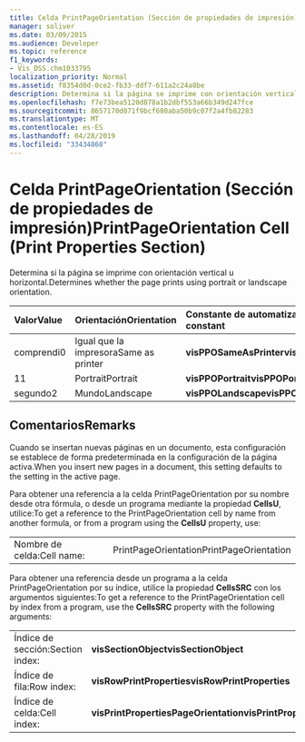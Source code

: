 ```yaml
---
title: Celda PrintPageOrientation (Sección de propiedades de impresión)
manager: soliver
ms.date: 03/09/2015
ms.audience: Developer
ms.topic: reference
f1_keywords:
- Vis_DSS.chm1033795
localization_priority: Normal
ms.assetid: f8354d0d-0ce2-fb33-ddf7-611a2c24a8be
description: Determina si la página se imprime con orientación vertical u horizontal.
ms.openlocfilehash: f7e73bea5120d878a1b2dbf553a66b349d247fce
ms.sourcegitcommit: 8657170d071f9bcf680aba50b9c07f2a4fb82283
ms.translationtype: MT
ms.contentlocale: es-ES
ms.lasthandoff: 04/28/2019
ms.locfileid: "33434868"
---
```

# <a name="printpageorientation-cell-print-properties-section"></a><span data-ttu-id="a26b0-103">Celda PrintPageOrientation (Sección de propiedades de impresión)</span><span class="sxs-lookup"><span data-stu-id="a26b0-103">PrintPageOrientation Cell (Print Properties Section)</span></span>

<span data-ttu-id="a26b0-104">Determina si la página se imprime con orientación vertical u horizontal.</span><span class="sxs-lookup"><span data-stu-id="a26b0-104">Determines whether the page prints using portrait or landscape orientation.</span></span>
  
|<span data-ttu-id="a26b0-105">**Valor**</span><span class="sxs-lookup"><span data-stu-id="a26b0-105">**Value**</span></span>|<span data-ttu-id="a26b0-106">**Orientación**</span><span class="sxs-lookup"><span data-stu-id="a26b0-106">**Orientation**</span></span>|<span data-ttu-id="a26b0-107">**Constante de automatización**</span><span class="sxs-lookup"><span data-stu-id="a26b0-107">**Automation constant**</span></span>|
|:-----|:-----|:-----|
| <span data-ttu-id="a26b0-108">comprendi</span><span class="sxs-lookup"><span data-stu-id="a26b0-108">0</span></span>  <br/> | <span data-ttu-id="a26b0-109">Igual que la impresora</span><span class="sxs-lookup"><span data-stu-id="a26b0-109">Same as printer</span></span>  <br/> |<span data-ttu-id="a26b0-110">**visPPOSameAsPrinter**</span><span class="sxs-lookup"><span data-stu-id="a26b0-110">**visPPOSameAsPrinter**</span></span> <br/> |
| <span data-ttu-id="a26b0-111">1</span><span class="sxs-lookup"><span data-stu-id="a26b0-111">1</span></span>  <br/> | <span data-ttu-id="a26b0-112">Portrait</span><span class="sxs-lookup"><span data-stu-id="a26b0-112">Portrait</span></span>  <br/> |<span data-ttu-id="a26b0-113">**visPPOPortrait**</span><span class="sxs-lookup"><span data-stu-id="a26b0-113">**visPPOPortrait**</span></span> <br/> |
|<span data-ttu-id="a26b0-114">segundo</span><span class="sxs-lookup"><span data-stu-id="a26b0-114">2</span></span>  <br/> |<span data-ttu-id="a26b0-115">Mundo</span><span class="sxs-lookup"><span data-stu-id="a26b0-115">Landscape</span></span>  <br/> |<span data-ttu-id="a26b0-116">**visPPOLandscape**</span><span class="sxs-lookup"><span data-stu-id="a26b0-116">**visPPOLandscape**</span></span> <br/> |
   
## <a name="remarks"></a><span data-ttu-id="a26b0-117">Comentarios</span><span class="sxs-lookup"><span data-stu-id="a26b0-117">Remarks</span></span>

<span data-ttu-id="a26b0-118">Cuando se insertan nuevas páginas en un documento, esta configuración se establece de forma predeterminada en la configuración de la página activa.</span><span class="sxs-lookup"><span data-stu-id="a26b0-118">When you insert new pages in a document, this setting defaults to the setting in the active page.</span></span>
  
<span data-ttu-id="a26b0-119">Para obtener una referencia a la celda PrintPageOrientation por su nombre desde otra fórmula, o desde un programa mediante la propiedad **CellsU**, utilice:</span><span class="sxs-lookup"><span data-stu-id="a26b0-119">To get a reference to the PrintPageOrientation cell by name from another formula, or from a program using the **CellsU** property, use:</span></span> 
  
|||
|:-----|:-----|
| <span data-ttu-id="a26b0-120">Nombre de celda:</span><span class="sxs-lookup"><span data-stu-id="a26b0-120">Cell name:</span></span>  <br/> | <span data-ttu-id="a26b0-121">PrintPageOrientation</span><span class="sxs-lookup"><span data-stu-id="a26b0-121">PrintPageOrientation</span></span>  <br/> |
   
<span data-ttu-id="a26b0-122">Para obtener una referencia desde un programa a la celda PrintPageOrientation por su índice, utilice la propiedad **CellsSRC** con los argumentos siguientes:</span><span class="sxs-lookup"><span data-stu-id="a26b0-122">To get a reference to the PrintPageOrientation cell by index from a program, use the **CellsSRC** property with the following arguments:</span></span> 
  
|||
|:-----|:-----|
| <span data-ttu-id="a26b0-123">Índice de sección:</span><span class="sxs-lookup"><span data-stu-id="a26b0-123">Section index:</span></span>  <br/> |<span data-ttu-id="a26b0-124">**visSectionObject**</span><span class="sxs-lookup"><span data-stu-id="a26b0-124">**visSectionObject**</span></span> <br/> |
| <span data-ttu-id="a26b0-125">Índice de fila:</span><span class="sxs-lookup"><span data-stu-id="a26b0-125">Row index:</span></span>  <br/> |<span data-ttu-id="a26b0-126">**visRowPrintProperties**</span><span class="sxs-lookup"><span data-stu-id="a26b0-126">**visRowPrintProperties**</span></span> <br/> |
| <span data-ttu-id="a26b0-127">Índice de celda:</span><span class="sxs-lookup"><span data-stu-id="a26b0-127">Cell index:</span></span>  <br/> |<span data-ttu-id="a26b0-128">**visPrintPropertiesPageOrientation**</span><span class="sxs-lookup"><span data-stu-id="a26b0-128">**visPrintPropertiesPageOrientation**</span></span> <br/> |
   

